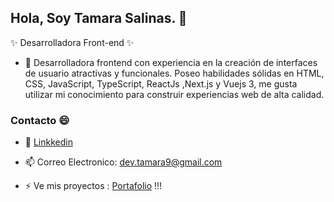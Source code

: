 ## Hola, Soy Tamara Salinas.  👋

✨  Desarrolladora Front-end ✨ 


- 🌱 Desarrolladora frontend con experiencia en la creación de interfaces de usuario atractivas y funcionales.
   Poseo habilidades sólidas en HTML, CSS, JavaScript, TypeScript, ReactJs ,Next.js y Vuejs 3,
   me gusta utilizar mi conocimiento para construir experiencias web de alta calidad.


### Contacto  😄 
- 💬 [Linkkedin](https://www.linkedin.com/in/gatamara/)
- 📫 Correo Electronico: dev.tamara9@gmail.com

- ⚡ Ve mis proyectos  : [Portafolio](https://gatamara.me/)  !!!

